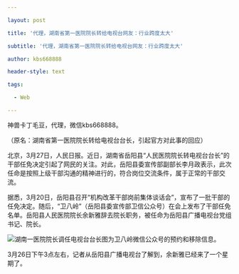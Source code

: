 ---
layout: post
title: '代理，湖南省第一医院院长转给电视台网友：行业跨度太大'
subtitle: '代理，湖南省第一医院院长转给电视台网友：行业跨度太大'
author: kbs668888
header-style: text
tags:
  - Web
---
神兽卡丁毛豆，代理，微信kbs668888。

（原名：湖南省第一医院院长转给电视台台长，引起官方对此事的回应）

北京，3月27日，人民日报。近日，湖南省岳阳县“人民医院院长转电视台台长”的干部任免决定引起了网民的关注。对此，岳阳县委宣传部副部长李月政表示，此次任命是按照上级干部沟通的精神进行的，符合岗位交流条件，属于正常的干部交流。

据悉，3月20日，岳阳县召开“机构改革干部岗前集体谈话会”，宣布了一批干部的任免决定。随后，“卫八岭”（岳阳县委宣传部卫信公众号）在会上发布了干部任免名单。岳阳县人民医院院长余新雅辞去院长职务，被任命为岳阳县广播电视台党组书记、院长。

![湖南一医院院长调任电视台台长](http://crawl.ws.126.net/066593d5a8c7b7210392a3838cdbcebb.jpg)图为卫八岭微信公众号的预约和移除信息。

3月26日下午3点左右，记者从岳阳县广播电视台了解到，余新雅已经来了一个星期了。

